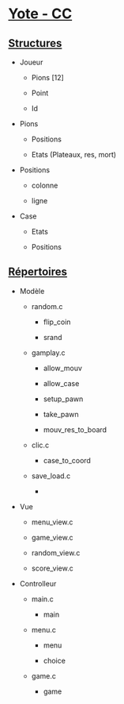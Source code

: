 # <u>Yote - CC</u>

## <u>Structures</u>

+ Joueur
  
  - Pions [12]
  
  - Point
  
  - Id

+ Pions
  
  - Positions
  
  - Etats (Plateaux, res, mort)

+ Positions
  
  - colonne
  
  - ligne

+ Case
  
  - Etats
  
  - Positions

## <u>Répertoires</u>

+ Modèle
  
  - random.c
    
    + flip_coin
    
    + srand
  
  - gamplay.c
    
    + allow_mouv
    
    + allow_case
    
    + setup_pawn
    
    + take_pawn
    
    + mouv_res_to_board
  
  - clic.c
    
    + case_to_coord
  
  - save_load.c
    
    + 

+ Vue
  
  - menu_view.c
  
  - game_view.c
  
  - random_view.c
  
  - score_view.c

+ Controlleur
  
  - main.c
    
    + main
  
  - menu.c
    
    + menu
    
    + choice
  
  - game.c
    
    + game
      
      

## 


